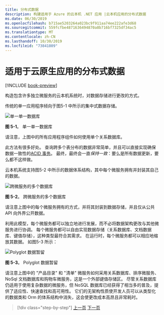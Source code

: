 ```yaml
---
title: 分布式数据
description: 构建适用于 Azure 的云本机 .NET 应用 |云本机应用的分布式数据
ms.date: 06/30/2019
ms.openlocfilehash: b715ae5203264a023bc9f911aa74ee222afe3d68
ms.sourcegitcommit: 559fcfbe4871636494870a8b716bf7325df34ac5
ms.translationtype: MT
ms.contentlocale: zh-CN
ms.lasthandoff: 10/30/2019
ms.locfileid: "73841809"
---
```

# <a name="distributed-data-for-cloud-native-apps"></a>适用于云原生应用的分布式数据

[!INCLUDE [book-preview](../../../includes/book-preview.md)]

构造包含许多独立微服务的云本机系统时，对数据存储进行更改的方式。

传统的单一应用程序倾向于图5-1 中所示的集中式数据存储。

![单一单一数据库](./media/single-monolithic-database.png)

**图 5-1**。 单一单一数据库

请注意，上图中的所有应用程序组件如何使用单个关系数据库。

此方法有很多好处。 查询跨多个表分布的数据非常简单，并且可以直接实现确保数据一致性的[ACID 事务](https://docs.microsoft.com/windows/desktop/cossdk/acid-properties)。 最终，最终会一直*保持一致*：要么是所有数据更新，要么都不这样做。

云本机系统支持图5-2 中所示的数据体系结构，其中每个微服务拥有并封装其自己的数据。

![跨微服务的多个数据库](./media/data-across-microservices.png)

**图 5-2**。 跨微服务的多个数据库

请注意上图中的每个微服务拥有的方式，并将其封装到数据存储，并且仅从公共 API 向外界公开数据。

利用此模型，每个微服务都可以独立地进行发展，而不必将数据架构更改与其他微服务进行协调。 每个微服务都可以自由实现数据存储（关系数据库、文档数据库、键值存储），这种类型最符合其需求。 在运行时，每个微服务都可以相应地缩放其数据。 如图5-3 所示：

![Polyglot 数据暂留](./media/polyglot-data-persistence.png)

**图 5-3**。 Polyglot 数据暂留

请注意上图中的 "产品目录" 和 "清单" 微服务如何采用关系数据库、排序微服务、NoSql 文档数据库和购物车微服务，这是一个外部键值存储区。 尽管关系数据库仍适用于使用复杂数据的微服务，但 NoSQL 数据库已经获得了相当多的普及，提供了适应性、快速查找和高可用性。 它们的无架构性质使开发人员可以从类型化的数据类和 Orm 的体系结构中消失，这会使更改成本高昂且非常耗时。

>[!div class="step-by-step"]
>[上一页](service-mesh-communication-infrastructure.md)
>[下一页](data-patterns.md)
